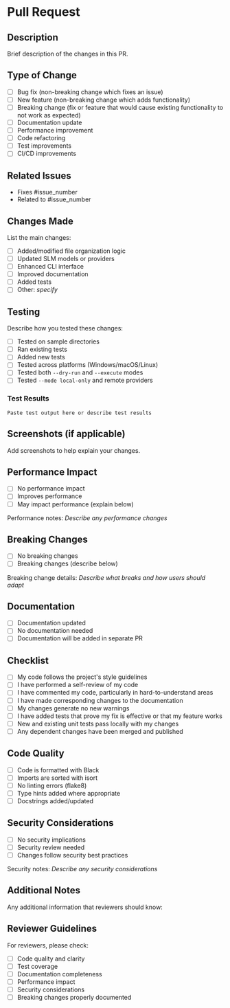 # Pull Request

## Description
Brief description of the changes in this PR.

## Type of Change
- [ ] Bug fix (non-breaking change which fixes an issue)
- [ ] New feature (non-breaking change which adds functionality)
- [ ] Breaking change (fix or feature that would cause existing functionality to not work as expected)
- [ ] Documentation update
- [ ] Performance improvement
- [ ] Code refactoring
- [ ] Test improvements
- [ ] CI/CD improvements

## Related Issues
- Fixes #issue_number
- Related to #issue_number

## Changes Made
List the main changes:
- [ ] Added/modified file organization logic
- [ ] Updated SLM models or providers
- [ ] Enhanced CLI interface
- [ ] Improved documentation
- [ ] Added tests
- [ ] Other: _specify_

## Testing
Describe how you tested these changes:
- [ ] Tested on sample directories
- [ ] Ran existing tests
- [ ] Added new tests
- [ ] Tested across platforms (Windows/macOS/Linux)
- [ ] Tested both `--dry-run` and `--execute` modes
- [ ] Tested `--mode local-only` and remote providers

### Test Results
```
Paste test output here or describe test results
```

## Screenshots (if applicable)
Add screenshots to help explain your changes.

## Performance Impact
- [ ] No performance impact
- [ ] Improves performance
- [ ] May impact performance (explain below)

Performance notes:
_Describe any performance changes_

## Breaking Changes
- [ ] No breaking changes
- [ ] Breaking changes (describe below)

Breaking change details:
_Describe what breaks and how users should adapt_

## Documentation
- [ ] Documentation updated
- [ ] No documentation needed
- [ ] Documentation will be added in separate PR

## Checklist
- [ ] My code follows the project's style guidelines
- [ ] I have performed a self-review of my code
- [ ] I have commented my code, particularly in hard-to-understand areas
- [ ] I have made corresponding changes to the documentation
- [ ] My changes generate no new warnings
- [ ] I have added tests that prove my fix is effective or that my feature works
- [ ] New and existing unit tests pass locally with my changes
- [ ] Any dependent changes have been merged and published

## Code Quality
- [ ] Code is formatted with Black
- [ ] Imports are sorted with isort
- [ ] No linting errors (flake8)
- [ ] Type hints added where appropriate
- [ ] Docstrings added/updated

## Security Considerations
- [ ] No security implications
- [ ] Security review needed
- [ ] Changes follow security best practices

Security notes:
_Describe any security considerations_

## Additional Notes
Any additional information that reviewers should know:

## Reviewer Guidelines
For reviewers, please check:
- [ ] Code quality and clarity
- [ ] Test coverage
- [ ] Documentation completeness
- [ ] Performance impact
- [ ] Security considerations
- [ ] Breaking changes properly documented